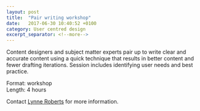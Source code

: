 ```yaml
---
layout: post
title:  "Pair writing workshop"
date:   2017-06-30 10:40:52 +0100
category: User centred design
excerpt_separator: <!--more-->
---
```


Content designers and subject matter experts pair up to write clear and accurate content using a quick technique that results in better content and fewer drafting iterations. Session includes identifying user needs and best practice.

Format: workshop  
Length: 4 hours

Contact <a href="mailto:CentreOfExcellenceCentral@digital.homeoffice.gov.uk">Lynne Roberts</a> for more information.
